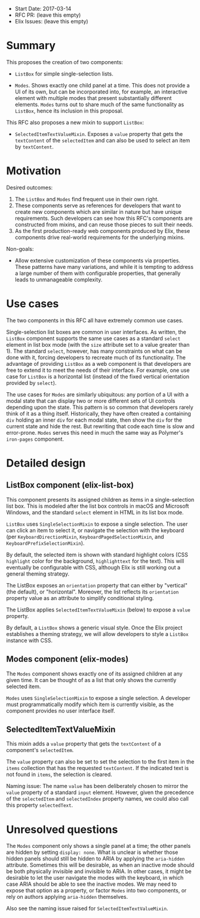 - Start Date: 2017-03-14
- RFC PR: (leave this empty)
- Elix Issues: (leave this empty)


# Summary

This proposes the creation of two components:

* `ListBox` for simple single-selection lists.

* `Modes`. Shows exactly one child panel at a time. This does not provide a UI
  of its own, but can be incorporated into, for example, an interactive element
  with multiple modes that present substantially different elements. `Modes`
  turns out to share much of the same functionality as `ListBox`, hence its
  inclusion in this proposal.

This RFC also proposes a new mixin to support `ListBox`:

* `SelectedItemTextValueMixin`. Exposes a `value` property that gets the
  `textContent` of the `selectedItem` and can also be used to select an item by
  `textContent`.


# Motivation

Desired outcomes:

1. The `ListBox` and `Modes` find frequent use in their own right.
2. These components serve as references for developers that want to create new
   components which are similar in nature but have unique requirements. Such
   developers can see how this RFC's components are constructed from mixins, and
   can reuse those pieces to suit their needs.
3. As the first production-ready web components produced by Elix, these
   components drive real-world requirements for the underlying mixins.

Non-goals:

* Allow extensive customization of these components via properties. These
  patterns have many variations, and while it is tempting to address a large
  number of them with configurable properties, that generally leads to
  unmanageable complexity.


# Use cases

The two components in this RFC all have extremely common use cases.

Single-selection list boxes are common in user interfaces. As written, the
`ListBox` component supports the same use cases as a standard `select` element
in list box mode (with the `size` attribute set to a value greater than 1). The
standard `select`, however, has many constraints on what can be done with it,
forcing developers to recreate much of its functionality. The advantage of
providing `ListBox` as a web component is that developers are free to extend it
to meet the needs of their interface. For example, one use case for `ListBox`
is a horizontal list (instead of the fixed vertical orientation provided by
`select`).

The use cases for `Modes` are similarly ubiquitous: any portion of a UI with
a modal state that can display two or more different sets of UI controls
depending upon the state. This pattern is so common that developers rarely think
of it as a thing itself. Historically, they have often created a containing
`div` holding an inner `div` for each modal state, then show the `div` for the
current state and hide the rest. But rewriting that code each time is slow and
error-prone. `Modes` serves this need in much the same way as Polymer's
`iron-pages` component.


# Detailed design

## ListBox component (elix-list-box)

This component presents its assigned children as items in a single-selection
list box. This is modeled after the list box controls in macOS and Microsoft
Windows, and the standard `select` element in HTML in its list box mode.

`ListBox` uses `SingleSelectionMixin` to expose a single selection. The user can
click an item to select it, or navigate the selection with the keyboard (per
`KeyboardDirectionMixin`, `KeyboardPagedSelectionMixin`, and
`KeyboardPrefixSelectionMixin`).

By default, the selected item is shown with standard highlight colors (CSS
`highlight` color for the background, `highlighttext` for the text). This will
eventually be configurable with CSS, although Elix is still working out a
general theming strategy.

The ListBox exposes an `orientation` property that can either by "vertical" (the
default), or "horizontal". Moreover, the list reflects its `orientation`
property value as an attribute to simplify conditional styling.

The ListBox applies `SelectedItemTextValueMixin` (below) to expose a `value`
property.

By default, a `ListBox` shows a generic visual style. Once the Elix project
establishes a theming strategy, we will allow developers to style a `ListBox`
instance with CSS.


## Modes component (elix-modes)

The `Modes` component shows exactly one of its assigned children at any given
time. It can be thought of as a list that only shows the currently selected
item.

`Modes` uses `SingleSelectionMixin` to expose a single selection. A developer
must programmatically modify which item is currently visible, as the component
provides no user interface itself.


## SelectedItemTextValueMixin

This mixin adds a `value` property that gets the `textContent` of a component's
`selectedItem`.

The `value` property can also be set to set the selection to the first item in
the `items` collection that has the requested `textContent`. If the indicated
text is not found in `items`, the selection is cleared.

Naming issue: The name `value` has been deliberately chosen to mirror the
`value` property of a standard `input` element. However, given the precedence of
the `selectedItem` and `selectedIndex` property names, we could also call this
property `selectedText`.


# Unresolved questions

The `Modes` component only shows a single panel at a time; the other panels are
hidden by setting `display: none`. What is unclear is whether those hidden
panels should still be hidden to ARIA by applying the `aria-hidden` attribute.
Sometimes this will be desirable, as when an inactive mode should be both
physically invisible and invisible to ARIA. In other cases, it might be
desirable to let the user navigate the modes with the keyboard, in which case
ARIA should be able to see the inactive modes. We may need to expose that option
as a property, or factor `Modes` into two components, or rely on authors
applying `aria-hidden` themselves.

Also see the naming issue raised for `SelectedItemTextValueMixin`.
